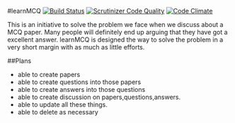 #learnMCQ [![Build Status](https://travis-ci.org/jhcict/mcq.svg?branch=master)](https://travis-ci.org/jhcict/mcq) [![Scrutinizer Code Quality](https://scrutinizer-ci.com/g/jhcict/mcq/badges/quality-score.png?b=master)](https://scrutinizer-ci.com/g/jhcict/mcq/?branch=master) [![Code Climate](https://codeclimate.com/github/jhcict/mcq/badges/gpa.svg)](https://codeclimate.com/github/jhcict/mcq)



This is an initiative to solve the problem we face when we discuss about a MCQ paper. Many people will definitely end up arguing that they have got a excellent answer.
learnMCQ is designed the way to solve the problem in a very short margin with as much as little efforts.


##Plans

* able to create papers
* able to create questions into those papers
* able to create answers into those questions
* able to create discussion on papers,questions,answers.
* able to update all these things.
* able to delete as necessary



